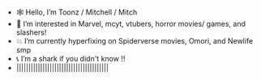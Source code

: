 - 🕸 Hello, I’m Toonz / Mitchell / Mitch
- 🍊 I’m interested in Marvel, mcyt, vtubers, horror movies/ games, and slashers!
- 💥 I’m currently hyperfixing on Spiderverse movies, Omori, and Newlife smp
- 📞 I’m a shark if you didn't know !!
- |||||||||||||||||||||||||||||||||||||||

<!---
OrangeisMitchie/OrangeisMitchie is a ✨ special ✨ repository because its `README.md` (this file) appears on your GitHub profile.
You can click the Preview link to take a look at your changes.
--->

